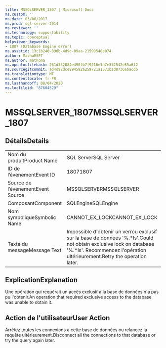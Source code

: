 ```yaml
---
title: MSSQLSERVER_1807 | Microsoft Docs
ms.custom: ''
ms.date: 03/06/2017
ms.prod: sql-server-2014
ms.reviewer: ''
ms.technology: supportability
ms.topic: conceptual
helpviewer_keywords:
- 1807 (Database Engine error)
ms.assetid: 13c1b240-098b-4d9e-89aa-21599548e074
author: MashaMSFT
ms.author: mathoma
ms.openlocfilehash: 261d352084e490fb7f9216e1a7e352542e85a6f2
ms.sourcegitcommit: ad4d92dce894592a259721a1571b1d8736abacdb
ms.translationtype: MT
ms.contentlocale: fr-FR
ms.lasthandoff: 08/04/2020
ms.locfileid: "87604529"
---
```

# <a name="mssqlserver_1807"></a><span data-ttu-id="66ec1-102">MSSQLSERVER_1807</span><span class="sxs-lookup"><span data-stu-id="66ec1-102">MSSQLSERVER_1807</span></span>
    
## <a name="details"></a><span data-ttu-id="66ec1-103">Détails</span><span class="sxs-lookup"><span data-stu-id="66ec1-103">Details</span></span>  
  
|||  
|-|-|  
|<span data-ttu-id="66ec1-104">Nom du produit</span><span class="sxs-lookup"><span data-stu-id="66ec1-104">Product Name</span></span>|<span data-ttu-id="66ec1-105">SQL Server</span><span class="sxs-lookup"><span data-stu-id="66ec1-105">SQL Server</span></span>|  
|<span data-ttu-id="66ec1-106">ID de l’événement</span><span class="sxs-lookup"><span data-stu-id="66ec1-106">Event ID</span></span>|<span data-ttu-id="66ec1-107">1807</span><span class="sxs-lookup"><span data-stu-id="66ec1-107">1807</span></span>|  
|<span data-ttu-id="66ec1-108">Source de l’événement</span><span class="sxs-lookup"><span data-stu-id="66ec1-108">Event Source</span></span>|<span data-ttu-id="66ec1-109">MSSQLSERVER</span><span class="sxs-lookup"><span data-stu-id="66ec1-109">MSSQLSERVER</span></span>|  
|<span data-ttu-id="66ec1-110">Composant</span><span class="sxs-lookup"><span data-stu-id="66ec1-110">Component</span></span>|<span data-ttu-id="66ec1-111">SQLEngine</span><span class="sxs-lookup"><span data-stu-id="66ec1-111">SQLEngine</span></span>|  
|<span data-ttu-id="66ec1-112">Nom symbolique</span><span class="sxs-lookup"><span data-stu-id="66ec1-112">Symbolic Name</span></span>|<span data-ttu-id="66ec1-113">CANNOT_EX_LOCK</span><span class="sxs-lookup"><span data-stu-id="66ec1-113">CANNOT_EX_LOCK</span></span>|  
|<span data-ttu-id="66ec1-114">Texte du message</span><span class="sxs-lookup"><span data-stu-id="66ec1-114">Message Text</span></span>|<span data-ttu-id="66ec1-115">Impossible d'obtenir un verrou exclusif sur la base de données '%.\*ls'.</span><span class="sxs-lookup"><span data-stu-id="66ec1-115">Could not obtain exclusive lock on database '%.\*ls'.</span></span> <span data-ttu-id="66ec1-116">Recommencez l'opération ultérieurement.</span><span class="sxs-lookup"><span data-stu-id="66ec1-116">Retry the operation later.</span></span>|  
  
## <a name="explanation"></a><span data-ttu-id="66ec1-117">Explication</span><span class="sxs-lookup"><span data-stu-id="66ec1-117">Explanation</span></span>  
 <span data-ttu-id="66ec1-118">Une opération qui requérait un accès exclusif à la base de données n'a pas pu l'obtenir.</span><span class="sxs-lookup"><span data-stu-id="66ec1-118">An operation that required exclusive access to the database was unable to obtain it.</span></span>  
  
## <a name="user-action"></a><span data-ttu-id="66ec1-119">Action de l'utilisateur</span><span class="sxs-lookup"><span data-stu-id="66ec1-119">User Action</span></span>  
 <span data-ttu-id="66ec1-120">Arrêtez toutes les connexions à cette base de données ou relancez la requête ultérieurement.</span><span class="sxs-lookup"><span data-stu-id="66ec1-120">Disconnect all the connections to that database or try the query again later.</span></span>  
  
  
